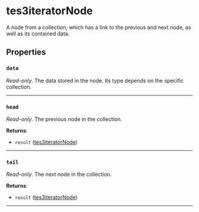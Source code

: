 <!---
	This file is autogenerated. Do not edit this file manually. Your changes will be ignored.
	More information: https://github.com/MWSE/MWSE/tree/master/docs
-->

# tes3iteratorNode

A node from a collection, which has a link to the previous and next node, as well as its contained data.

## Properties

### `data`
<div class="search_terms" style="display: none">data</div>

*Read-only*. The data stored in the node. Its type depends on the specific collection.

***

### `head`
<div class="search_terms" style="display: none">head</div>

*Read-only*. The previous node in the collection.

**Returns**:

* `result` ([tes3iteratorNode](../../types/tes3iteratorNode))

***

### `tail`
<div class="search_terms" style="display: none">tail</div>

*Read-only*. The next node in the collection.

**Returns**:

* `result` ([tes3iteratorNode](../../types/tes3iteratorNode))

***

